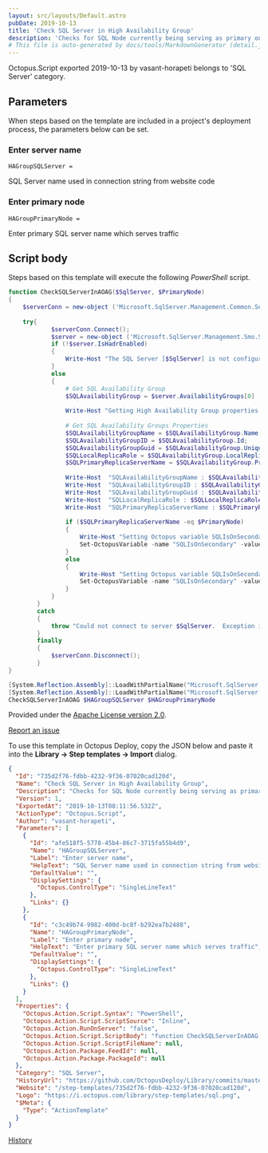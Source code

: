 ```yaml
---
layout: src/layouts/Default.astro
pubDate: 2019-10-13
title: 'Check SQL Server in High Availability Group'
description: 'Checks for SQL Node currently being serving as primary on high availability group and sets Octopus variable : SQLIsOnSecondary to true if secondary is active in High Availability Group'
# This file is auto-generated by docs/tools/MarkdownGenerator (detail.js)
---
```


Octopus.Script exported 2019-10-13 by vasant-horapeti belongs to 'SQL Server' category.

## Parameters

When steps based on the template are included in a project's deployment process, the parameters below can be set.


<div class="param">

### Enter server name

`HAGroupSQLServer = `

SQL Server name used in connection string from website code

</div>
        
<div class="param">

### Enter primary node

`HAGroupPrimaryNode = `

Enter primary SQL server name which serves traffic

</div>
        

## Script body

Steps based on this template will execute the following *PowerShell* script.

```PowerShell
function CheckSQLServerInAOAG($SqlServer, $PrimaryNode)
{
    $serverConn = new-object ('Microsoft.SqlServer.Management.Common.ServerConnection') $SqlServer
    
    try{
            $serverConn.Connect();
            $server = new-object ('Microsoft.SqlServer.Management.Smo.Server') $serverConn  
            if (!$server.IsHadrEnabled)
            {
    	        Write-Host "The SQL Server [$SqlServer] is not configured with High Availability Group."
            }
            else
            {
                # Get SQL Availability Group
                $SQLAvailabilityGroup = $server.AvailabilityGroups[0]
    
                Write-Host "Getting High Availability Group properties."
                
                # Get SQL Availability Groups Properties
	            $SQLAvailabilityGroupName = $SQLAvailabilityGroup.Name;
	            $SQLAvailabilityGroupID = $SQLAvailabilityGroup.Id;
	            $SQLAvailabilityGroupGuid = $SQLAvailabilityGroup.UniqueId;
	            $SQLLocalReplicaRole = $SQLAvailabilityGroup.LocalReplicaRole;
	            $SQLPrimaryReplicaServerName = $SQLAvailabilityGroup.PrimaryReplicaServerName;
	            
	            Write-Host	"SQLAvailabilityGroupName : $SQLAvailabilityGroupName"
                Write-Host	"SQLAvailabilityGroupID : $SQLAvailabilityGroupID"
                Write-Host	"SQLAvailabilityGroupGuid : $SQLAvailabilityGroupGuid"
                Write-Host	"SQLLocalReplicaRole : $SQLLocalReplicaRole"
                Write-Host	"SQLPrimaryReplicaServerName : $SQLPrimaryReplicaServerName"    
    
                if ($SQLPrimaryReplicaServerName -eq $PrimaryNode)
                {
    	            Write-Host "Setting Octopus variable SQLIsOnSecondary false"
                    Set-OctopusVariable -name "SQLIsOnSecondary" -value "false"        
                }
                else 
                {
    	            Write-Host "Setting Octopus variable SQLIsOnSecondary true"
    	            Set-OctopusVariable -name "SQLIsOnSecondary" -value "true"
                }
            }
        }
        catch
        {
            throw "Could not connect to server $SqlServer.  Exception is:`r`n$($_ | fl -force | out-string)"
        }
        finally
        {
            $serverConn.Disconnect();
        }
}

[System.Reflection.Assembly]::LoadWithPartialName("Microsoft.SqlServer.SMO") | out-null
[System.Reflection.Assembly]::LoadWithPartialName("Microsoft.SqlServer.ConnectionInfo") | out-null
CheckSQLServerInAOAG $HAGroupSQLServer $HAGroupPrimaryNode
```

Provided under the [Apache License version 2.0](https://github.com/OctopusDeploy/Library/blob/master/LICENSE.txt).

[Report an issue](https://github.com/OctopusDeploy/Library/issues/new?assignees=&labels=&projects=&template=bug-report.yml&title=Issue%20with%20Check%20SQL%20Server%20in%20High%20Availability%20Group&step-template=Check%20SQL%20Server%20in%20High%20Availability%20Group)

<div class="get-json">

To use this template in Octopus Deploy, copy the JSON below and paste it into the **Library → Step templates → Import** dialog.

```json
{
  "Id": "735d2f76-fdbb-4232-9f36-07020cad120d",
  "Name": "Check SQL Server in High Availability Group",
  "Description": "Checks for SQL Node currently being serving as primary on high availability group and sets Octopus variable : SQLIsOnSecondary to true if secondary is active in High Availability Group",
  "Version": 1,
  "ExportedAt": "2019-10-13T08:11:56.532Z",
  "ActionType": "Octopus.Script",
  "Author": "vasant-horapeti",
  "Parameters": [
    {
      "Id": "afe518f5-5778-45b4-86c7-3715fa55b4d9",
      "Name": "HAGroupSQLServer",
      "Label": "Enter server name",
      "HelpText": "SQL Server name used in connection string from website code",
      "DefaultValue": "",
      "DisplaySettings": {
        "Octopus.ControlType": "SingleLineText"
      },
      "Links": {}
    },
    {
      "Id": "c3c49b74-9982-400d-bc8f-b292ea7b2488",
      "Name": "HAGroupPrimaryNode",
      "Label": "Enter primary node",
      "HelpText": "Enter primary SQL server name which serves traffic",
      "DefaultValue": "",
      "DisplaySettings": {
        "Octopus.ControlType": "SingleLineText"
      },
      "Links": {}
    }
  ],
  "Properties": {
    "Octopus.Action.Script.Syntax": "PowerShell",
    "Octopus.Action.Script.ScriptSource": "Inline",
    "Octopus.Action.RunOnServer": "false",
    "Octopus.Action.Script.ScriptBody": "function CheckSQLServerInAOAG($SqlServer, $PrimaryNode)\n{\n    $serverConn = new-object ('Microsoft.SqlServer.Management.Common.ServerConnection') $SqlServer\n    \n    try{\n            $serverConn.Connect();\n            $server = new-object ('Microsoft.SqlServer.Management.Smo.Server') $serverConn  \n            if (!$server.IsHadrEnabled)\n            {\n    \t        Write-Host \"The SQL Server [$SqlServer] is not configured with High Availability Group.\"\n            }\n            else\n            {\n                # Get SQL Availability Group\n                $SQLAvailabilityGroup = $server.AvailabilityGroups[0]\n    \n                Write-Host \"Getting High Availability Group properties.\"\n                \n                # Get SQL Availability Groups Properties\n\t            $SQLAvailabilityGroupName = $SQLAvailabilityGroup.Name;\n\t            $SQLAvailabilityGroupID = $SQLAvailabilityGroup.Id;\n\t            $SQLAvailabilityGroupGuid = $SQLAvailabilityGroup.UniqueId;\n\t            $SQLLocalReplicaRole = $SQLAvailabilityGroup.LocalReplicaRole;\n\t            $SQLPrimaryReplicaServerName = $SQLAvailabilityGroup.PrimaryReplicaServerName;\n\t            \n\t            Write-Host\t\"SQLAvailabilityGroupName : $SQLAvailabilityGroupName\"\n                Write-Host\t\"SQLAvailabilityGroupID : $SQLAvailabilityGroupID\"\n                Write-Host\t\"SQLAvailabilityGroupGuid : $SQLAvailabilityGroupGuid\"\n                Write-Host\t\"SQLLocalReplicaRole : $SQLLocalReplicaRole\"\n                Write-Host\t\"SQLPrimaryReplicaServerName : $SQLPrimaryReplicaServerName\"    \n    \n                if ($SQLPrimaryReplicaServerName -eq $PrimaryNode)\n                {\n    \t            Write-Host \"Setting Octopus variable SQLIsOnSecondary false\"\n                    Set-OctopusVariable -name \"SQLIsOnSecondary\" -value \"false\"        \n                }\n                else \n                {\n    \t            Write-Host \"Setting Octopus variable SQLIsOnSecondary true\"\n    \t            Set-OctopusVariable -name \"SQLIsOnSecondary\" -value \"true\"\n                }\n            }\n        }\n        catch\n        {\n            throw \"Could not connect to server $SqlServer.  Exception is:`r`n$($_ | fl -force | out-string)\"\n        }\n        finally\n        {\n            $serverConn.Disconnect();\n        }\n}\n\n[System.Reflection.Assembly]::LoadWithPartialName(\"Microsoft.SqlServer.SMO\") | out-null\n[System.Reflection.Assembly]::LoadWithPartialName(\"Microsoft.SqlServer.ConnectionInfo\") | out-null\nCheckSQLServerInAOAG $HAGroupSQLServer $HAGroupPrimaryNode",
    "Octopus.Action.Script.ScriptFileName": null,
    "Octopus.Action.Package.FeedId": null,
    "Octopus.Action.Package.PackageId": null
  },
  "Category": "SQL Server",
  "HistoryUrl": "https://github.com/OctopusDeploy/Library/commits/master/step-templates//opt/buildagent/work/75443764cd38076d/step-templates/sqlserver-high-availability-group.json",
  "Website": "/step-templates/735d2f76-fdbb-4232-9f36-07020cad120d",
  "Logo": "https://i.octopus.com/library/step-templates/sql.png",
  "$Meta": {
    "Type": "ActionTemplate"
  }
}
```

[History](https://github.com/OctopusDeploy/Library/commits/master/step-templates/https://github.com/OctopusDeploy/Library/commits/master/step-templates//opt/buildagent/work/75443764cd38076d/step-templates/sqlserver-high-availability-group.json)

</div>
